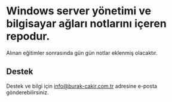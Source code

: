 
# Windows server yönetimi ve bilgisayar ağları notlarını içeren repodur.

Alınan eğitimler sonrasında gün gün notlar eklenmiş olacaktır.


## Destek

Destek ve bilgi için info@burak-cakir.com.tr adresine e-posta gönderebilirsiniz.
